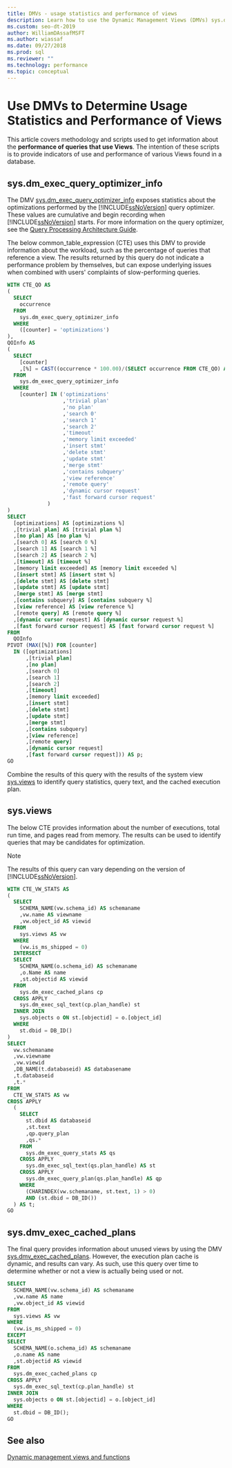 ```yaml
---
title: DMVs - usage statistics and performance of views
description: Learn how to use the Dynamic Management Views (DMVs) sys.dm_exec_query_optimizer_info, sys.views, and sys.dmv_exec_cached_plans to get SQL query performance statistics.
ms.custom: seo-dt-2019
author: WilliamDAssafMSFT
ms.author: wiassaf
ms.date: 09/27/2018
ms.prod: sql
ms.reviewer: ""
ms.technology: performance
ms.topic: conceptual
---
```


# Use DMVs to Determine Usage Statistics and Performance of Views
This article covers methodology and scripts used to get information about the **performance of queries that use Views**. The intention of these scripts is to provide indicators of use and performance of various Views found in a database. 

## sys.dm_exec_query_optimizer_info
The DMV [sys.dm_exec_query_optimizer_info](../../relational-databases/system-dynamic-management-views/sys-dm-exec-query-optimizer-info-transact-sql.md) exposes statistics about the optimizations performed by the [!INCLUDE[ssNoVersion](../../includes/ssnoversion-md.md)] query optimizer. These values are cumulative and begin recording when [!INCLUDE[ssNoVersion](../../includes/ssnoversion-md.md)] starts. For more information on the query optimizer, see the [Query Processing Architecture Guide](../../relational-databases/query-processing-architecture-guide.md).   

The below common_table_expression (CTE) uses this DMV to provide information about the workload, such as the percentage of queries that reference a view. The results returned by this query do not indicate a performance problem by themselves, but can expose underlying issues when combined with users' complaints of slow-performing queries. 

```sql
WITH CTE_QO AS
(
  SELECT
    occurrence
  FROM
    sys.dm_exec_query_optimizer_info
  WHERE
    ([counter] = 'optimizations')
),
QOInfo AS
(
  SELECT
    [counter]
    ,[%] = CAST((occurrence * 100.00)/(SELECT occurrence FROM CTE_QO) AS DECIMAL(5, 2))
  FROM
    sys.dm_exec_query_optimizer_info
  WHERE
    [counter] IN ('optimizations'
                  ,'trivial plan'
                  ,'no plan'
                  ,'search 0'
                  ,'search 1'
                  ,'search 2'
                  ,'timeout'
                  ,'memory limit exceeded'
                  ,'insert stmt'
                  ,'delete stmt'
                  ,'update stmt'
                  ,'merge stmt'
                  ,'contains subquery'
                  ,'view reference'
                  ,'remote query'
                  ,'dynamic cursor request'
                  ,'fast forward cursor request'
             )
)
SELECT
  [optimizations] AS [optimizations %]
  ,[trivial plan] AS [trivial plan %]
  ,[no plan] AS [no plan %]
  ,[search 0] AS [search 0 %]
  ,[search 1] AS [search 1 %]
  ,[search 2] AS [search 2 %]
  ,[timeout] AS [timeout %]
  ,[memory limit exceeded] AS [memory limit exceeded %]
  ,[insert stmt] AS [insert stmt %]
  ,[delete stmt] AS [delete stmt]
  ,[update stmt] AS [update stmt]
  ,[merge stmt] AS [merge stmt]
  ,[contains subquery] AS [contains subquery %]
  ,[view reference] AS [view reference %]
  ,[remote query] AS [remote query %]
  ,[dynamic cursor request] AS [dynamic cursor request %]
  ,[fast forward cursor request] AS [fast forward cursor request %]
FROM
  QOInfo
PIVOT (MAX([%]) FOR [counter] 
  IN ([optimizations]
      ,[trivial plan]
      ,[no plan]
      ,[search 0]
      ,[search 1]
      ,[search 2]
      ,[timeout]
      ,[memory limit exceeded]
      ,[insert stmt]
      ,[delete stmt]
      ,[update stmt]
      ,[merge stmt]
      ,[contains subquery]
      ,[view reference]
      ,[remote query]
      ,[dynamic cursor request]
      ,[fast forward cursor request])) AS p;
GO
```

Combine the results of this query with the results of the system view [sys.views](../../relational-databases/system-catalog-views/sys-views-transact-sql.md) to identify query statistics, query text, and the cached execution plan. 

## sys.views
The below CTE provides information about the number of executions, total run time, and pages read from memory. The results can be used to identify queries that may be candidates for optimization. 
  
> [!NOTE]
> The results of this query can vary depending on the version of [!INCLUDE[ssNoVersion](../../includes/ssnoversion-md.md)].  


```sql
WITH CTE_VW_STATS AS
(
  SELECT
    SCHEMA_NAME(vw.schema_id) AS schemaname
    ,vw.name AS viewname
    ,vw.object_id AS viewid
  FROM
    sys.views AS vw
  WHERE
    (vw.is_ms_shipped = 0)
  INTERSECT
  SELECT
    SCHEMA_NAME(o.schema_id) AS schemaname
    ,o.Name AS name
    ,st.objectid AS viewid
  FROM
    sys.dm_exec_cached_plans cp
  CROSS APPLY
    sys.dm_exec_sql_text(cp.plan_handle) st
  INNER JOIN
    sys.objects o ON st.[objectid] = o.[object_id]
  WHERE
    st.dbid = DB_ID()
)
SELECT
  vw.schemaname
  ,vw.viewname
  ,vw.viewid
  ,DB_NAME(t.databaseid) AS databasename
  ,t.databaseid
  ,t.*
FROM
  CTE_VW_STATS AS vw
CROSS APPLY
  (
    SELECT
      st.dbid AS databaseid
      ,st.text
      ,qp.query_plan
      ,qs.*
    FROM
      sys.dm_exec_query_stats AS qs
    CROSS APPLY
      sys.dm_exec_sql_text(qs.plan_handle) AS st
    CROSS APPLY
      sys.dm_exec_query_plan(qs.plan_handle) AS qp
    WHERE
      (CHARINDEX(vw.schemaname, st.text, 1) > 0)
      AND (st.dbid = DB_ID())
  ) AS t;
GO
```

## sys.dmv_exec_cached_plans
The final query provides information about unused views by using the DMV [sys.dmv_exec_cached_plans](../../relational-databases/system-dynamic-management-views/sys-dm-exec-cached-plans-transact-sql.md). However, the execution plan cache is dynamic, and results can vary. As such, use this query over time to determine whether or not a view is actually being used or not. 

```sql
SELECT
  SCHEMA_NAME(vw.schema_id) AS schemaname
  ,vw.name AS name
  ,vw.object_id AS viewid
FROM
  sys.views AS vw
WHERE
  (vw.is_ms_shipped = 0)
EXCEPT
SELECT
  SCHEMA_NAME(o.schema_id) AS schemaname
  ,o.name AS name
  ,st.objectid AS viewid
FROM
  sys.dm_exec_cached_plans cp
CROSS APPLY
  sys.dm_exec_sql_text(cp.plan_handle) st
INNER JOIN
  sys.objects o ON st.[objectid] = o.[object_id]
WHERE
  st.dbid = DB_ID();
GO
```

## See also
[Dynamic management views and functions](../../relational-databases/system-dynamic-management-views/system-dynamic-management-views.md) 
